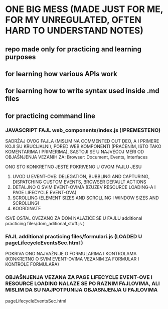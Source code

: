 # ONE BIG MESS (MADE JUST FOR ME, FOR MY UNREGULATED, OFTEN HARD TO UNDERSTAND NOTES)
## repo made only for practicing and learning purposes
## for learning how various APIs work 
## for learning how to write syntax used inside .md files
## for practicing command line

### JAVASCRIPT FAJL     web_components/index.js (!PREMESTENO)
SADRŽAJ OVOG FAJLA (MISLIM NA COMMENTED OUT DEO, A I PRIMERE KOJI SU KRUCIJALNI), PORED WEB KOMPONENTI (PRAĆENIM, ISTO TAKO KOMENTARIMA I PRIMERIMA), SASTOJI SE U NAJVEĆOJ MERI
OD OBJAŠNJENJA VEZANIH ZA:
                            Browser: Document, Events, Interfaces

ONO STO KONKRETNO JESTE POKRIVENO U OVOM FAJLU JESU
1. UVOD U EVENT-OVE: DELEGATION, BUBBLING AND CAPTURING, DISPATCHING CUSTOM EVENTS, BROWSER DEFAULT ACTIONS
1. DETALJNO O SVIM EVENT-OVIMA (IZUZEV RESOURCE LOADING-A I PAGE LIFECYCLE EVENT-OVA)
1. SCROLLING (ELEMENT SIZES AND SCROLLING I WINDOW SIZES AND SCROLLING)
1. KOORDINATE

(SVE OSTAL OVEZANO ZA DOM NALAZIĆE SE U FAJLU   additional practicing files/dom_aditional_stuff.js  )

### FAJL        additional practicing files/formulari.js       (LOADED U         pageLifecycleEventsSec.html    )
POKRIVA ONO NAJVAŽNIJE O FORMULARIMA I KONTROLAMA (KONKRETNO O SVIM EVENT-OVIMA VEZANIM ZA FORMULAR I KONTROLE FORMULARA)

 ### OBJAŠNJENJA VEZANA ZA      PAGE LIFECYCLE EVENT-OVE I RESOURCE LOADING NALAZE SE PO RAZNIM FAJLOVIMA, ALI MISLIM DA SU NAJPOTPUNIJA OBJASNJENJA U FAJLOVIMA
pageLifecycleEventsSec.html
